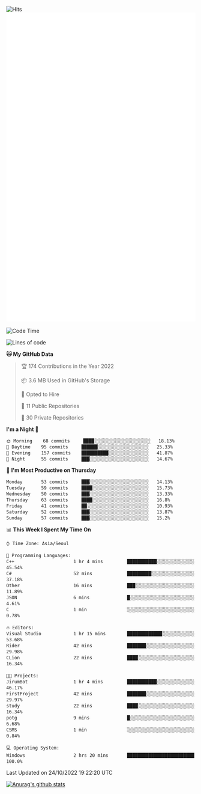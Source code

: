![Hits](https://hits.seeyoufarm.com/api/count/incr/badge.svg?url=https%3A%2F%2Fgithub.com%2Fkokose1234&count_bg=%2379C83D&title_bg=%23555555&icon=apple.svg&icon_color=%23E7E7E7&title=hits&edge_flat=false)
<br/>
![Metrics](https://github.com/kokose1234/kokose1234/blob/main/github-metrics.svg)

<!--START_SECTION:waka-->
![Code Time](http://img.shields.io/badge/Code%20Time-702%20hrs%2041%20mins-blue)

![Lines of code](https://img.shields.io/badge/From%20Hello%20World%20I%27ve%20Written-902%20Thousand%20lines%20of%20code-blue)

**🐱 My GitHub Data** 

> 🏆 174 Contributions in the Year 2022
 > 
> 📦 3.6 MB Used in GitHub's Storage 
 > 
> 💼 Opted to Hire
 > 
> 📜 11 Public Repositories 
 > 
> 🔑 30 Private Repositories  
 > 
**I'm a Night 🦉** 

```text
🌞 Morning    68 commits     ████░░░░░░░░░░░░░░░░░░░░░   18.13% 
🌆 Daytime    95 commits     ██████░░░░░░░░░░░░░░░░░░░   25.33% 
🌃 Evening    157 commits    ██████████░░░░░░░░░░░░░░░   41.87% 
🌙 Night      55 commits     ███░░░░░░░░░░░░░░░░░░░░░░   14.67%

```
📅 **I'm Most Productive on Thursday** 

```text
Monday       53 commits     ███░░░░░░░░░░░░░░░░░░░░░░   14.13% 
Tuesday      59 commits     ████░░░░░░░░░░░░░░░░░░░░░   15.73% 
Wednesday    50 commits     ███░░░░░░░░░░░░░░░░░░░░░░   13.33% 
Thursday     63 commits     ████░░░░░░░░░░░░░░░░░░░░░   16.8% 
Friday       41 commits     ██░░░░░░░░░░░░░░░░░░░░░░░   10.93% 
Saturday     52 commits     ███░░░░░░░░░░░░░░░░░░░░░░   13.87% 
Sunday       57 commits     ███░░░░░░░░░░░░░░░░░░░░░░   15.2%

```


📊 **This Week I Spent My Time On** 

```text
⌚︎ Time Zone: Asia/Seoul

💬 Programming Languages: 
C++                      1 hr 4 mins         ███████████░░░░░░░░░░░░░░   45.54% 
C#                       52 mins             █████████░░░░░░░░░░░░░░░░   37.18% 
Other                    16 mins             ███░░░░░░░░░░░░░░░░░░░░░░   11.89% 
JSON                     6 mins              █░░░░░░░░░░░░░░░░░░░░░░░░   4.61% 
C                        1 min               ░░░░░░░░░░░░░░░░░░░░░░░░░   0.78%

🔥 Editors: 
Visual Studio            1 hr 15 mins        █████████████░░░░░░░░░░░░   53.68% 
Rider                    42 mins             ███████░░░░░░░░░░░░░░░░░░   29.98% 
CLion                    22 mins             ████░░░░░░░░░░░░░░░░░░░░░   16.34%

🐱‍💻 Projects: 
JirumBot                 1 hr 4 mins         ███████████░░░░░░░░░░░░░░   46.17% 
FirstProject             42 mins             ███████░░░░░░░░░░░░░░░░░░   29.97% 
study                    22 mins             ████░░░░░░░░░░░░░░░░░░░░░   16.34% 
potg                     9 mins              █░░░░░░░░░░░░░░░░░░░░░░░░   6.68% 
CSMS                     1 min               ░░░░░░░░░░░░░░░░░░░░░░░░░   0.84%

💻 Operating System: 
Windows                  2 hrs 20 mins       █████████████████████████   100.0%

```


 Last Updated on 24/10/2022 19:22:20 UTC
<!--END_SECTION:waka-->

[![Anurag's github stats](https://github-readme-stats.vercel.app/api?username=kokose1234&theme=dracula)](https://github.com/anuraghazra/github-readme-stats)



	
